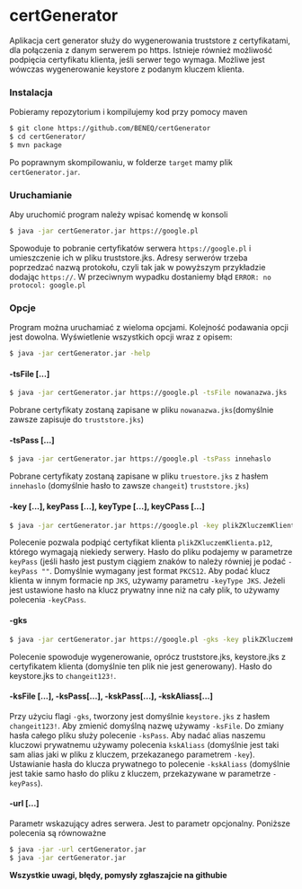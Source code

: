 # certGenerator
Aplikacja cert generator służy do wygenerowania truststore z certyfikatami, dla połączenia z danym serwerem po https. Istnieje również możliwość podpięcia certyfikatu klienta, jeśli serwer tego wymaga. Możliwe jest wówczas wygenerowanie keystore z podanym kluczem klienta.

### Instalacja

Pobieramy repozytorium i kompilujemy kod przy pomocy maven

```sh
$ git clone https://github.com/BENEQ/certGenerator
$ cd certGenerator/
$ mvn package
```
Po poprawnym skompilowaniu, w folderze `target` mamy plik `certGenerator.jar`.
### Uruchamianie
Aby uruchomić program należy wpisać komendę w konsoli
```sh
$ java -jar certGenerator.jar https://google.pl
```
Spowoduje to pobranie certyfikatów serwera `https://google.pl` i umieszczenie ich w pliku truststore.jks. Adresy serwerów trzeba poprzedzać nazwą protokołu, czyli tak jak w powyższym przykładzie dodając `https://`. W przeciwnym wypadku dostaniemy błąd `ERROR: no protocol: google.pl`

### Opcje
Program można uruchamiać z wieloma opcjami. Kolejność podawania opcji jest dowolna. Wyświetlenie wszystkich opcji wraz z opisem:
```sh
$ java -jar certGenerator.jar -help
```
#### -tsFile [...]
```sh
$ java -jar certGenerator.jar https://google.pl -tsFile nowanazwa.jks
```
Pobrane certyfikaty zostaną zapisane w pliku `nowanazwa.jks`(domyślnie zawsze zapisuje do `truststore.jks`)
#### -tsPass [...]
```sh
$ java -jar certGenerator.jar https://google.pl -tsPass innehaslo
```
Pobrane certyfikaty zostaną zapisane w pliku `truestore.jks` z hasłem `innehaslo` (domyślnie hasło to zawsze `changeit`)
`truststore.jks`)
#### -key [...], keyPass [...], keyType [...], keyCPass [...]
```sh
$ java -jar certGenerator.jar https://google.pl -key plikZKluczemKlienta.p12 -keyPass haslo
```
Polecenie pozwala podpiąć certyfikat klienta `plikZKluczemKlienta.p12`, którego wymagają niekiedy serwery. Hasło do pliku podajemy w parametrze `keyPass` (jeśli hasło jest pustym ciągiem znaków to należy równiej je podać `-keyPass ""`. Domyślnie wymagany jest format `PKCS12`. Aby podać klucz klienta w innym formacie np `JKS`, używamy parametru `-keyType JKS`. Jeżeli jest ustawione hasło na klucz prywatny inne niż na cały plik, to używamy polecenia `-keyCPass`.
#### -gks
```sh
$ java -jar certGenerator.jar https://google.pl -gks -key plikZKluczemKlienta.p12 -keyPass haslo
```
Polecenie spowoduje wygenerowanie, oprócz truststore.jks, keystore.jks z certyfikatem klienta (domyślnie ten plik nie jest generowany). Hasło do keystore.jks to `changeit123!`.
#### -ksFile [...], -ksPass[...], -kskPass[...], -kskAliass[...]
Przy użyciu flagi `-gks`, tworzony jest domyślnie `keystore.jks` z hasłem `changeit123!`. Aby zmienić domyślną nazwę używamy `-ksFile`. Do zmiany hasła całego pliku służy polecenie `-ksPass`. Aby nadać alias naszemu kluczowi prywatnemu używamy polecenia `kskAliass` (domyślnie jest taki sam alias jaki w pliku z kluczem, przekazanego parametrem `-key`). Ustawianie hasła do klucza prywatnego to polecenie `-kskAliass` (domyślnie jest takie samo hasło do pliku z kluczem, przekazywane w parametrze `-keyPass`).
#### -url [...]
Parametr wskazujący adres serwera. Jest to parametr opcjonalny. Poniższe polecenia są równoważne
```sh
$ java -jar -url certGenerator.jar
$ java -jar certGenerator.jar 
```

**Wszystkie uwagi, błędy, pomysły zgłaszajcie na githubie**
